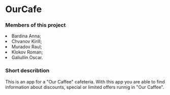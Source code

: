 # OurCafe
<h3> Members of this project </h3>
<li> Bardina Anna; </li> 
<li> Chvanov Kirill; </li>
<li> Muradov Raul; </li>
<li> Klokov Roman; </li>
<li> Galiullin Oscar. </li>
<h3> Short describtion </h3>
This is an app for a "Our Caffee" cafeteria. With this app you are able to find information about discounts, special or limited offers runnig in "Our Caffee".
